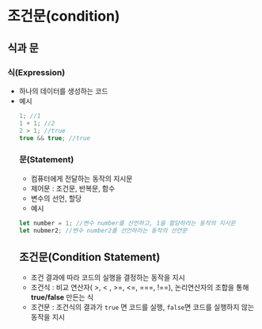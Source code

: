 # 조건문(condition)

## 식과 문

### 식(Expression)

- 하나의 데이터를 생성하는 코드
- 예시
  ```jsx
  1; //1
  1 + 1; //2
  2 > 1; //true
  true && true; //true
  ```
  ### 문(Statement)
  - 컴퓨터에게 전달하는 동작의 지시문
  - 제어문 : 조건문, 반복문, 함수
  - 변수의 선언, 할당
  - 예시
  ```jsx
  let number = 1; //변수 number를 선언하고, 1을 할당하라는 동작의 지시문
  let nubmer2; //변수 number2를 선언하라는 동작의 선언문
  ```
  ## 조건문(Condition Statement)
  - 조건 결과에 따라 코드의 실행을 결정하는 동작을 지시
  - 조건식 : 비교 연산자( >, < , >=, <=, ===, !==), 논리연산자의 조합을 통해 **true/false** 만든는 식
  - 조건문 : 조건식의 결과가 `true` 면 코드를 실행, `false`면 코드를 실행하지 않는 동작을 지시

